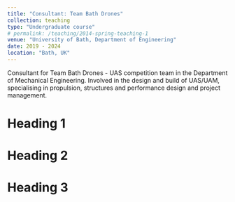```yaml
---
title: "Consultant: Team Bath Drones"
collection: teaching
type: "Undergraduate course"
# permalink: /teaching/2014-spring-teaching-1
venue: "University of Bath, Department of Engineering"
date: 2019 - 2024
location: "Bath, UK"
---
```


Consultant for Team Bath Drones - UAS competition team in the Department of Mechanical Engineering. Involved in the design and build of UAS/UAM, specialising in propulsion, structures and performance design and project management.

Heading 1
======

Heading 2
======

Heading 3
======

